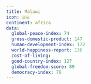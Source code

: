 ```yaml
---
title: Malawi
icon: 🇲🇼
continent: africa
data:
  global-peace-index: 74
  gross-domestic-product: 147
  human-development-index: 172
  world-happiness-report: 136
  cost-of-living:
  good-country-index: 127
  global-freedom-score: 89
  democracy-index: 76
---
```


